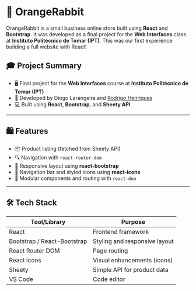 # 🧡 OrangeRabbit

OrangeRabbit is a small business online store built using **React** and **Bootstrap**. It was developed as a final project for the **Web Interfaces** class at **Instituto Politécnico de Tomar (IPT)**. This was our first experience building a full website with React!

## 🎓 Project Summary

- 🖥️ Final project for the **Web Interfaces** course at **Instituto Politécnico de Tomar (IPT)**
- 👥 Developed by Diogo Larangeira and [Rodrigo Henriques](https://github.com/RodrigoH17)
- 💻 Built using **React**, **Bootstrap**, and **Sheety API**

---

## 🛍️ Features

- 📦 Product listing (fetched from Sheety API)
- 🔍 Navigation with `react-router-dom`
- 🎨 Responsive layout using **react-bootstrap**
- 🧭 Navigation bar and styled icons using **react-icons**
- 🧠 Modular components and routing with `react-dom`

---

## 🛠️ Tech Stack

| Tool/Library        | Purpose                        |
|---------------------|--------------------------------|
| React               | Frontend framework             |
| Bootstrap / React-Bootstrap | Styling and responsive layout |
| React Router DOM    | Page routing                   |
| React Icons         | Visual enhancements (icons)    |
| Sheety              | Simple API for product data    |
| VS Code             | Code editor                    |



